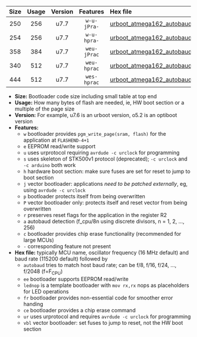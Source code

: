 |Size|Usage|Version|Features|Hex file|
|:-:|:-:|:-:|:-:|:--|
|250|256|u7.7|`w-u-jPra-`|[urboot_atmega162_autobaud_lednop_ur_vbl.hex](https://raw.githubusercontent.com/stefanrueger/urboot.hex/main/mcus/atmega162/autobaud/urboot_atmega162_autobaud_lednop_ur_vbl.hex)|
|254|256|u7.7|`w-u-hpra-`|[urboot_atmega162_autobaud_lednop_fr_ur.hex](https://raw.githubusercontent.com/stefanrueger/urboot.hex/main/mcus/atmega162/autobaud/urboot_atmega162_autobaud_lednop_fr_ur.hex)|
|358|384|u7.7|`weu-jPrac`|[urboot_atmega162_autobaud_ee_lednop_fr_ce_ur_vbl.hex](https://raw.githubusercontent.com/stefanrueger/urboot.hex/main/mcus/atmega162/autobaud/urboot_atmega162_autobaud_ee_lednop_fr_ce_ur_vbl.hex)|
|340|512|u7.7|`weu-hprac`|[urboot_atmega162_autobaud_ee_lednop_fr_ce_ur.hex](https://raw.githubusercontent.com/stefanrueger/urboot.hex/main/mcus/atmega162/autobaud/urboot_atmega162_autobaud_ee_lednop_fr_ce_ur.hex)|
|444|512|u7.7|`wes-hprac`|[urboot_atmega162_autobaud_ee_lednop_fr_ce.hex](https://raw.githubusercontent.com/stefanrueger/urboot.hex/main/mcus/atmega162/autobaud/urboot_atmega162_autobaud_ee_lednop_fr_ce.hex)|

- **Size:** Bootloader code size including small table at top end
- **Usage:** How many bytes of flash are needed, ie, HW boot section or a multiple of the page size
- **Version:** For example, u7.6 is an urboot version, o5.2 is an optiboot version
- **Features:**
  + `w` bootloader provides `pgm_write_page(sram, flash)` for the application at `FLASHEND-4+1`
  + `e` EEPROM read/write support
  + `u` uses urprotocol requiring `avrdude -c urclock` for programming
  + `s` uses skeleton of STK500v1 protocol (deprecated); `-c urclock` and `-c arduino` both work
  + `h` hardware boot section: make sure fuses are set for reset to jump to boot section
  + `j` vector bootloader: applications *need to be patched externally*, eg, using `avrdude -c urclock`
  + `p` bootloader protects itself from being overwritten
  + `P` vector bootloader only: protects itself and reset vector from being overwritten
  + `r` preserves reset flags for the application in the register R2
  + `a` autobaud detection (f_cpu/8n using discrete divisors, n = 1, 2, ..., 256)
  + `c` bootloader provides chip erase functionality (recommended for large MCUs)
  + `-` corresponding feature not present
- **Hex file:** typically MCU name, oscillator frequency (16 MHz default) and baud rate (115200 default) followed by
  + `autobaud` tries to match host baud rate; can be f/8, f/16, f/24, ..., f/2048 (f=F<sub>CPU</sub>)
  + `ee` bootloader supports EEPROM read/write
  + `lednop` is a template bootloader with `mov rx,rx` nops as placeholders for LED operations
  + `fr` bootloader provides non-essential code for smoother error handing
  + `ce` bootloader provides a chip erase command
  + `ur` uses urprotocol and requires `avrdude -c urclock` for programming
  + `vbl` vector bootloader: set fuses to jump to reset, not the HW boot section
